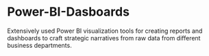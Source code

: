 # Power-BI-Dasboards
Extensively used Power BI visualization tools for creating reports and dashboards to craft strategic narratives from raw data from different business departments.
